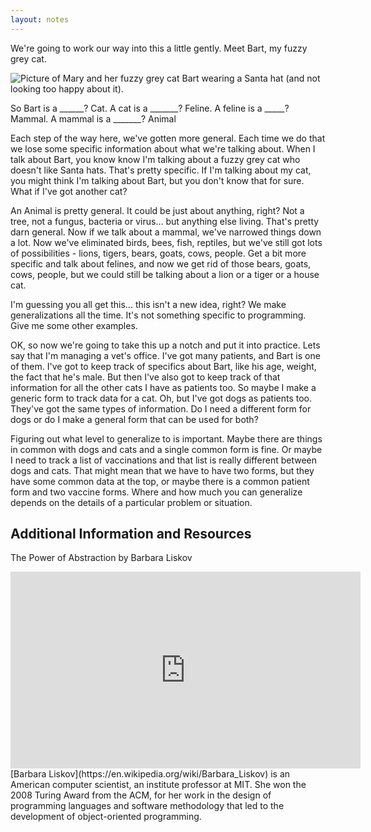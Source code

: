 ```yaml
---
layout: notes
---
```

We're going to work our way into this a little gently.  Meet Bart, my fuzzy grey cat.  

<img src="/assets/christmasBart-sm.jpg" alt="Picture of Mary and her fuzzy grey cat Bart wearing a Santa hat (and not looking too happy about it).">

So Bart is a ______?  Cat.  A cat is a _______?  Feline.  A feline is a _____?  Mammal.  A mammal is a _______?  Animal

Each step of the way here, we've gotten more general.  Each time we do that we lose some specific information about what we're talking about.  When I talk about Bart, you know know I'm talking about a fuzzy grey cat who doesn't like Santa hats. That's pretty specific.  If I'm talking about my cat, you might think I'm talking about Bart, but you don't know that for sure.  What if I've got another cat?  

An Animal is pretty general.  It could be just about anything, right?  Not a tree, not a fungus, bacteria or virus... but anything else living.  That's pretty darn general.  Now if we talk about a mammal, we've narrowed things down a lot.  Now we've eliminated birds, bees, fish, reptiles, but we've still got lots of possibilities - lions, tigers, bears, goats, cows, people.  Get a bit more specific and talk about felines, and now we get rid of those bears, goats, cows, people, but we could still be talking about a lion or a tiger or a house cat.  

I'm guessing you all get this... this isn't a new idea, right?  We make generalizations all the time.  It's not something specific to programming.  Give me some other examples.

OK, so now we're going to take this up a notch and put it into practice. Lets say that I'm managing a vet's office.  I've got many patients, and Bart is one of them.  I've got to keep track of specifics about Bart, like his age, weight, the fact that he's male.  But then I've also got to keep track of that information for all the other cats I have as patients too.  So maybe I make a generic form to track data for a cat.  Oh, but I've got dogs as patients too.  They've got the same types of information.  Do I need a different form for dogs or do I make a general form that can be used for both?

Figuring out what level to generalize to is important.  Maybe there are things in common with dogs and cats and a single common form is fine.  Or maybe I need to track a list of vaccinations and that list is really different between dogs and cats.  That might mean that we have to have two forms, but they have some common data at the top, or maybe there is a common patient form and two vaccine forms.  Where and how much you can generalize depends on the details of a particular problem or situation.  



## Additional Information and Resources
The Power of Abstraction by Barbara Liskov
<iframe width="560" height="315" src="https://www.youtube.com/embed/dtZ-o96bH9A" frameborder="0" allowfullscreen></iframe>
[Barbara Liskov](https://en.wikipedia.org/wiki/Barbara_Liskov) is an American computer scientist, an institute professor at MIT.  She won the 2008 Turing Award from the ACM, for her work in the design of programming languages and software methodology that led to the development of object-oriented programming.
